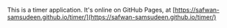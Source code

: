 This is a timer application. It's online on GitHub Pages, at [https://safwan-samsudeen.github.io/timer/](https://safwan-samsudeen.github.io/timer/)
